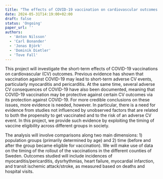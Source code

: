 ```yaml
---
title: "The effects of COVID-19 vaccination on cardiovascular outcomes: an analysis exploiting temporal variation in vaccination eligibility"
date: 2024-05-31T14:19:00+02:00
draft: false
status: 'Ongoing'
paper_url: ''
authors:
  - 'Anton Nilsson'
  - 'Carl Bonander'
  - 'Jonas Björk'
  - 'Dominik Dietler'
  - 'Tove Fall'
---
```


This project will investigate the short-term effects of COVID-19 vaccinations on cardiovascular (CV) outcomes. Previous evidence has shown that vaccination against COVID-19 may lead to short-term adverse CV events, particularly myocarditis and pericarditis. At the same time, several adverse CV consequences of COVID-19 have also been documented, meaning that COVID-19 vaccination may be protective against certain CV outcomes via its protection against COVID-19. For more credible conclusions on these issues, more evidence is needed, however. In particular, there is a need for evidence from studies not influenced by unobserved factors that are related to both the propensity to get vaccinated and to the risk of an adverse CV event. In this project, we provide such evidence by exploiting the timing of vaccine eligibility across different groups in society.

The analysis will involve comparisons along two main dimensions: 1) population groups (primarily determined by age) and 2) time (before and after the group became eligible for vaccination). We will make use of data on the timing of the rollout of the vaccinations in the different counties of Sweden. Outcomes studied will include incidences of myocarditis/pericarditis, dysrhythmias, heart failure, myocardial infarction, and transit ischemic attack/stroke, as measured based on deaths and hospital visits.
